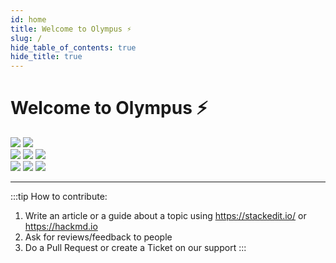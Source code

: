 ```yaml
---
id: home
title: Welcome to Olympus ⚡
slug: /
hide_table_of_contents: true
hide_title: true
---
```


<div class="home-container">
    <h1>Welcome to Olympus ⚡</h1> 
    <div class="home-container-section">
        <img src="https://imageshack.com/i/poeP1gD4g" />
        <img src="https://i.imgur.com/ph8wEkm.gif" />
    </div>
    <div class="home-container-section">
        <a href="https://discord.gg/RUk4r4T" rel="some text"><img src="https://i.imgur.com/7bRhHki.gif" /></a>
        <a href="https://dashboard.olympusgg.com" rel="some text"><img src="https://i.imgur.com/sTeEOaR.gif" /></a>
        <a href="https://dashboard.olympusgg.com" rel="some text"><img src="https://i.imgur.com/9D6F0s8.gif" /></a>
    </div>
    <div class="home-container-section">
        <img src="https://i.imgur.com/s7yheFI.gif" />
        <img src="https://i.imgur.com/JO9Bd11.gif" />
        <img src="https://i.imgur.com/o5dHQIY.gif" />
    </div>
</div>

---
:::tip How to contribute:
1. Write an article or a guide about a topic using https://stackedit.io/ or https://hackmd.io
2. Ask for reviews/feedback to people
3. Do a Pull Request or create a Ticket on our support
:::
